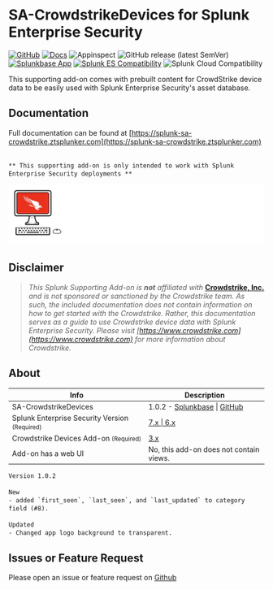 # SA-CrowdstrikeDevices for Splunk Enterprise Security

[![GitHub](https://img.shields.io/github/license/ZachChristensen28/SA-CrowdstrikeDevices)]()
[![Docs](https://github.com/ZachChristensen28/SA-CrowdstrikeDevices/actions/workflows/docs.yml/badge.svg)](https://splunk-sa-crowdstrike.ztsplunker.com/)
![Appinspect](https://github.com/ZachChristensen28/SA-CrowdstrikeDevices/actions/workflows/appinspect.yml/badge.svg)
![GitHub release (latest SemVer)](https://img.shields.io/github/v/release/ZachChristensen28/SA-CrowdstrikeDevices)
[![Splunkbase App](https://img.shields.io/badge/Splunkbase-SA--CrowdstrikeDevices-blue)](https://splunkbase.splunk.com/app/4505/)
[![Splunk ES Compatibility](https://img.shields.io/badge/Splunk%20ES%20Compatibility-7.x%20|%206.x-success)](https://splunkbase.splunk.com/app/263)
![Splunk Cloud Compatibility](https://img.shields.io/badge/Splunk%20Cloud%20Ready-Victoria%20|%20Classic-informational?logo=splunk)

This supporting add-on comes with prebuilt content for CrowdStrike device data to be easily used with Splunk Enterprise Security's asset database.

## Documentation

Full documentation can be found at [https://splunk-sa-crowdstrike.ztsplunker.com](https://splunk-sa-crowdstrike.ztsplunker.com)

```

** This supporting add-on is only intended to work with Splunk Enterprise Security deployments **

```

![SA-CrowdstrikeDevices](./docs/assets/sa-crowdstrike-logo-dark.svg)

## Disclaimer

> *This Splunk Supporting Add-on is __not__ affiliated with* [__Crowdstrike, Inc.__](https://www.crowdstrike.com) *and is not sponsored or sanctioned by the Crowdstrike team. As such, the included documentation does not contain information on how to get started with the Crowdstrike. Rather, this documentation serves as a guide to use Crowdstrike device data with Splunk Enterprise Security. Please visit [https://www.crowdstrike.com](https://www.crowdstrike.com) for more information about Crowdstrike.*

## About

Info | Description
------|----------
SA-CrowdstrikeDevices | 1.0.2 - [Splunkbase](https://splunkbase.splunk.com/app/6573/) \| [GitHub](https://github.com/ZachChristensen28/SA-CrowdstrikeDevices)
Splunk Enterprise Security Version <small>(Required)</small> | [7.x \| 6.x](https://splunkbase.splunk.com/app/263)
Crowdstrike Devices Add-on <small>(Required)</small> | [3.x](https://splunkbase.splunk.com/app/5570)
Add-on has a web UI | No, this add-on does not contain views.

```TEXT
Version 1.0.2

New
- added `first_seen`, `last_seen`, and `last_updated` to category field (#8).

Updated
- Changed app logo background to transparent.
```

## Issues or Feature Request

Please open an issue or feature request on [Github](https://github.com/ZachChristensen28/SA-CrowdstrikeDevices/issues)
